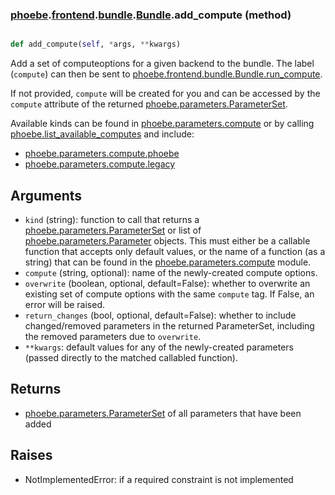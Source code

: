 ### [phoebe](phoebe.md).[frontend](phoebe.frontend.md).[bundle](phoebe.frontend.bundle.md).[Bundle](phoebe.frontend.bundle.Bundle.md).add_compute (method)


```py

def add_compute(self, *args, **kwargs)

```



Add a set of computeoptions for a given backend to the bundle.
The label (`compute`) can then be sent to [phoebe.frontend.bundle.Bundle.run_compute](phoebe.frontend.bundle.Bundle.run_compute.md).

If not provided, `compute` will be created for you and can be
accessed by the `compute` attribute of the returned
[phoebe.parameters.ParameterSet](phoebe.parameters.ParameterSet.md).

Available kinds can be found in [phoebe.parameters.compute](phoebe.parameters.compute.md) or by calling
[phoebe.list_available_computes](phoebe.list_available_computes.md) and include:
* [phoebe.parameters.compute.phoebe](phoebe.parameters.compute.phoebe.md)
* [phoebe.parameters.compute.legacy](phoebe.parameters.compute.legacy.md)

Arguments
----------
* `kind` (string): function to call that returns a
     [phoebe.parameters.ParameterSet](phoebe.parameters.ParameterSet.md) or list of
     [phoebe.parameters.Parameter](phoebe.parameters.Parameter.md) objects.  This must either be a
     callable function that accepts only default values, or the name
     of a function (as a string) that can be found in the
     [phoebe.parameters.compute](phoebe.parameters.compute.md) module.
* `compute` (string, optional): name of the newly-created compute options.
* `overwrite` (boolean, optional, default=False): whether to overwrite
    an existing set of compute options with the same `compute` tag.  If False,
    an error will be raised.
* `return_changes` (bool, optional, default=False): whether to include
    changed/removed parameters in the returned ParameterSet, including
    the removed parameters due to `overwrite`.
* `**kwargs`: default values for any of the newly-created parameters
    (passed directly to the matched callabled function).

Returns
---------
* [phoebe.parameters.ParameterSet](phoebe.parameters.ParameterSet.md) of all parameters that have been added

Raises
--------
* NotImplementedError: if a required constraint is not implemented

